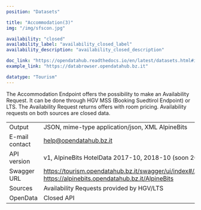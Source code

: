 ```yaml
---
position: "Datasets"

title: "Accommodation(3)"
img: "/img/sfscon.jpg"

availability: "closed"
availability_label: "availability_closed_label"
availability_description: "availability_closed_description"

doc_link: "https://opendatahub.readthedocs.io/en/latest/datasets.html#it-lts-activity"
example_link: "https://databrowser.opendatahub.bz.it"

datatype: "Tourism"
---
```


The Accommodation Endpoint offers the possibility to make an Availability Request.
It can be done through HGV MSS (Booking Suedtirol Endpoint) or LTS. The Availability Request returns offers with room pricing. Availability requests on both sources are closed data.

|                |                                                                                                                   |
| :------------- | ----------------------------------------------------------------------------------------------------------------- |
| Output         | JSON, mime-type application/json, XML AlpineBits                                                                  |
| E-mail contact | help@opendatahub.bz.it                                                                                            |
| API version    | v1, AlpineBits HotelData 2017-10, 2018-10 (soon 2020-10)                                                          |
| Swagger URL    | https://tourism.opendatahub.bz.it/swagger/ui/index#/Accommodation https://alpinebits.opendatahub.bz.it/AlpineBits |
| Sources        | Availability Requests provided by HGV/LTS                                                                         |
| OpenData       | Closed API                                                                                                        |
